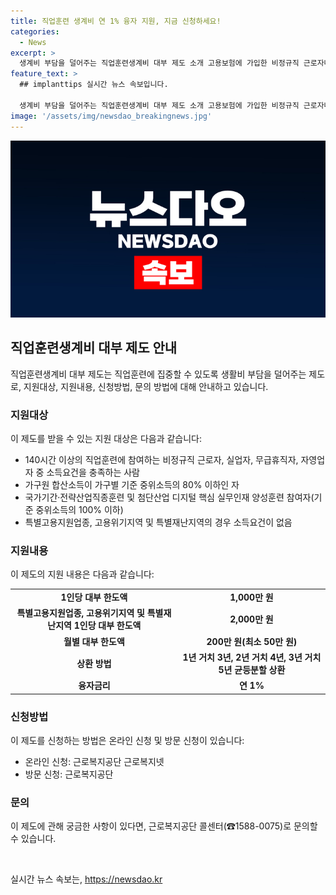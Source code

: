 ```yaml
---
title: 직업훈련 생계비 연 1% 융자 지원, 지금 신청하세요!
categories:
  - News
excerpt: >
  생계비 부담을 덜어주는 직업훈련생계비 대부 제도 소개 고용보험에 가입한 비정규직 근로자나 실업자, 무급휴직자, 자영업자 등을 지원하며, 소득요건을 충족하는 사람에게 1인당 1,000만 원의 대부를 제공합니다. 특별고용지원업종 등에 참여하는 경우 최대 2,000만 원까지 지원이 가능하며, 1년~3년의 거치기간 후 3년~5년까지 균등분할 상환할 수 있습니다. 융자금리는 연 1%로 매우 낮으며, 온라인 및 방문 신청이 가능하며 근로복지공단 콜센터(☎1588-0075)로 문의할 수 있습니다.
feature_text: >
  ## implanttips 실시간 뉴스 속보입니다.

  생계비 부담을 덜어주는 직업훈련생계비 대부 제도 소개 고용보험에 가입한 비정규직 근로자나 실업자, 무급휴직자, 자영업자 등을 지원하며, 소득요건을 충족하는 사람에게 1인당 1,000만 원의 대부를 제공합니다. 특별고용지원업종 등에 참여하는 경우 최대 2,000만 원까지 지원이 가능하며, 1년~3년의 거치기간 후 3년~5년까지 균등분할 상환할 수 있습니다. 융자금리는 연 1%로 매우 낮으며, 온라인 및 방문 신청이 가능하며 근로복지공단 콜센터(☎1588-0075)로 문의할 수 있습니다.
image: '/assets/img/newsdao_breakingnews.jpg'
---
```


<p><img src="/assets/img/newsdao_breakingnews.jpg" alt="implanttips 속보" /></p>

<h2 data-ke-size="size26">직업훈련생계비 대부 제도 안내</h2>

<p data-ke-size="size16">직업훈련생계비 대부 제도는 직업훈련에 집중할 수 있도록 생활비 부담을 덜어주는 제도로, 지원대상, 지원내용, 신청방법, 문의 방법에 대해 안내하고 있습니다.</p>

<h3><b>지원대상</b></h3>

<p data-ke-size="size16">이 제도를 받을 수 있는 지원 대상은 다음과 같습니다:
<ul>
    <li>140시간 이상의 직업훈련에 참여하는 비정규직 근로자, 실업자, 무급휴직자, 자영업자 중 소득요건을 충족하는 사람</li>
    <li>가구원 합산소득이 가구별 기준 중위소득의 80% 이하인 자</li>
    <li>국가기간·전략산업직종훈련 및 첨단산업 디지털 핵심 실무인재 양성훈련 참여자(기준 중위소득의 100% 이하)</li>
    <li>특별고용지원업종, 고용위기지역 및 특별재난지역의 경우 소득요건이 없음</li>
</ul></p>

<h3><b>지원내용</b></h3>

<p data-ke-size="size16">이 제도의 지원 내용은 다음과 같습니다:
<table>
    <tr>
        <td style="text-align: center; height: 17px;"><b>1인당 대부 한도액</b></td>
        <td style="text-align: center; height: 17px;"><b>1,000만 원</b></td>
    </tr>
    <tr>
        <td style="text-align: center; height: 17px;"><b>특별고용지원업종, 고용위기지역 및 특별재난지역 1인당 대부 한도액</b></td>
        <td style="text-align: center; height: 17px;"><b>2,000만 원</b></td>
    </tr>
    <tr>
        <td style="text-align: center; height: 17px;"><b>월별 대부 한도액</b></td>
        <td style="text-align: center; height: 17px;"><b>200만 원(최소 50만 원)</b></td>
    </tr>
    <tr>
        <td style="text-align: center; height: 17px;"><b>상환 방법</b></td>
        <td style="text-align: center; height: 17px;"><b>1년 거치 3년, 2년 거치 4년, 3년 거치 5년 균등분할 상환</b></td>
    </tr>
    <tr>
        <td style="text-align: center; height: 17px;"><b>융자금리</b></td>
        <td style="text-align: center; height: 17px;"><b>연 1%</b></td>
    </tr>
</table></p>

<h3><b>신청방법</b></h3>

<p data-ke-size="size16">이 제도를 신청하는 방법은 온라인 신청 및 방문 신청이 있습니다:
<ul>
    <li>온라인 신청: 근로복지공단 근로복지넷</li>
    <li>방문 신청: 근로복지공단</li>
</ul></p>

<h3><b>문의</b></h3>

<p data-ke-size="size16">이 제도에 관해 궁금한 사항이 있다면, 근로복지공단 콜센터(☎1588-0075)로 문의할 수 있습니다.</p>

<p data-ke-size="size16">&nbsp;</p>
실시간 뉴스 속보는, <a href="https://newsdao.kr" rel="dofollow">https://newsdao.kr</a>


